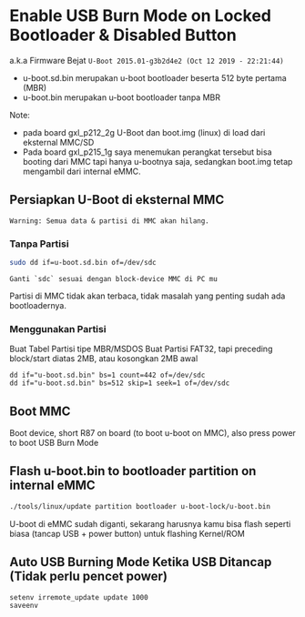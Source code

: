 # Enable USB Burn Mode on Locked Bootloader & Disabled Button
a.k.a Firmware Bejat `U-Boot 2015.01-g3b2d4e2 (Oct 12 2019 - 22:21:44)`

- u-boot.sd.bin merupakan u-boot bootloader beserta 512 byte pertama (MBR)
- u-boot.bin merupakan u-boot bootloader tanpa MBR

Note:
- pada board gxl_p212_2g U-Boot dan boot.img (linux) di load dari eksternal MMC/SD
- Pada board gxl_p215_1g saya menemukan perangkat tersebut bisa booting dari MMC tapi hanya u-bootnya saja,
sedangkan boot.img tetap mengambil dari internal eMMC.

## Persiapkan U-Boot di eksternal MMC

    Warning: Semua data & partisi di MMC akan hilang.
    
### Tanpa Partisi
``` bash
sudo dd if=u-boot.sd.bin of=/dev/sdc
```

    Ganti `sdc` sesuai dengan block-device MMC di PC mu

Partisi di MMC tidak akan terbaca, tidak masalah yang penting sudah ada bootloadernya.
### Menggunakan Partisi

Buat Tabel Partisi tipe MBR/MSDOS
Buat Partisi FAT32, tapi preceding block/start diatas 2MB,
atau kosongkan 2MB awal

```
dd if="u-boot.sd.bin" bs=1 count=442 of=/dev/sdc
dd if="u-boot.sd.bin" bs=512 skip=1 seek=1 of=/dev/sdc
```

## Boot MMC
Boot device, short R87 on board (to boot u-boot on MMC), also press power to boot USB Burn Mode

## Flash u-boot.bin to bootloader partition on internal eMMC
``` bash
./tools/linux/update partition bootloader u-boot-lock/u-boot.bin
```


U-boot di eMMC sudah diganti, sekarang harusnya kamu bisa flash seperti biasa (tancap USB + power button)
untuk flashing Kernel/ROM


## Auto USB Burning Mode Ketika USB Ditancap (Tidak perlu pencet power)
```
setenv irremote_update update 1000
saveenv
```
